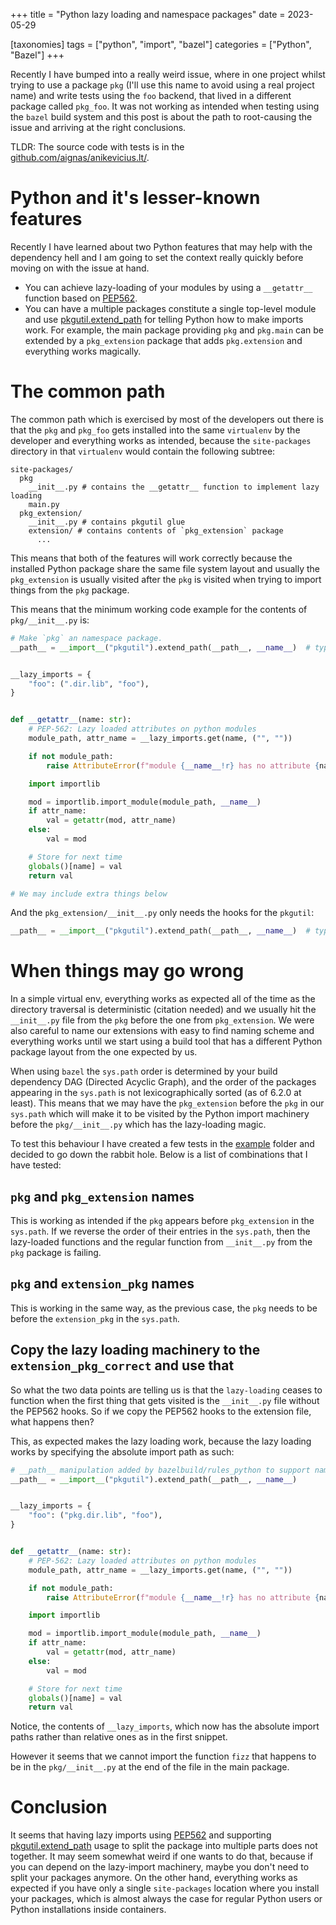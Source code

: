 +++
title = "Python lazy loading and namespace packages"
date = 2023-05-29

[taxonomies]
tags = ["python", "import", "bazel"]
categories = ["Python", "Bazel"]
+++

Recently I have bumped into a really weird issue, where in one project whilst
trying to use a package `pkg` (I'll use this name to avoid using a real project
name) and write tests using the `foo` backend, that lived in a different
package called `pkg_foo`. It was not working as intended when testing using the
`bazel` build system and this post is about the path to root-causing the issue
and arriving at the right conclusions.

TLDR: The source code with tests is in the [github.com/aignas/anikevicius.lt/][example].

<!-- more -->

# Python and it's lesser-known features

Recently I have learned about two Python features that may help with the dependency hell and I am going to set the context really quickly before moving on with the issue at hand.

* You can achieve lazy-loading of your modules by using a `__getattr__`
  function based on [PEP562].
* You can have a multiple packages constitute a single top-level module and use
  [pkgutil.extend_path] for telling Python how to make imports work. For
  example, the main package providing `pkg` and `pkg.main` can be extended by
  a `pkg_extension` package that adds `pkg.extension` and everything works
  magically.

# The common path

The common path which is exercised by most of the developers out there is that
the `pkg` and `pkg_foo` gets installed into the same `virtualenv` by the developer
and everything works as intended, because the `site-packages` directory in that `virtualenv`
would contain the following subtree:
```
site-packages/
  pkg
    __init__.py # contains the __getattr__ function to implement lazy loading
    main.py
  pkg_extension/
    __init__.py # contains pkgutil glue
    extension/ # contains contents of `pkg_extension` package
      ...
```

This means that both of the features will work correctly because the installed
Python package share the same file system layout and usually the
`pkg_extension` is usually visited after the `pkg` is visited when trying to
import things from the `pkg` package.

This means that the minimum working code example for the contents of `pkg/__init__.py` is:
```python
# Make `pkg` an namespace package.
__path__ = __import__("pkgutil").extend_path(__path__, __name__)  # type: ignore


__lazy_imports = {
    "foo": (".dir.lib", "foo"),
}


def __getattr__(name: str):
    # PEP-562: Lazy loaded attributes on python modules
    module_path, attr_name = __lazy_imports.get(name, ("", ""))

    if not module_path:
        raise AttributeError(f"module {__name__!r} has no attribute {name!r}")

    import importlib

    mod = importlib.import_module(module_path, __name__)
    if attr_name:
        val = getattr(mod, attr_name)
    else:
        val = mod

    # Store for next time
    globals()[name] = val
    return val

# We may include extra things below
```

And the `pkg_extension/__init__.py` only needs the hooks for the `pkgutil`:
```python
__path__ = __import__("pkgutil").extend_path(__path__, __name__)  # type: ignore
```

# When things may go wrong

In a simple virtual env, everything works as expected all of the time as the
directory traversal is deterministic (citation needed) and we usually hit the
`__init__.py` file from the `pkg` before the one from `pkg_extension`.
We were also careful to name our extensions with easy to find naming scheme and
everything works until we start using a build tool that has a different Python
package layout from the one expected by us.

When using `bazel` the `sys.path` order is determined by your build dependency
DAG (Directed Acyclic Graph), and the order of the packages appearing in the
`sys.path` is not lexicographically sorted (as of 6.2.0 at least). This means
that we may have the `pkg_extension` before the `pkg` in our `sys.path` which
will make it to be visited by the Python import machinery before the
`pkg/__init__.py` which has the lazy-loading magic.

To test this behaviour I have created a few tests in the [example] folder and
decided to go down the rabbit hole. Below is a list of combinations that I
have tested:

## `pkg` and `pkg_extension` names

This is working as intended if the `pkg` appears before `pkg_extension` in the `sys.path`.
If we reverse the order of their entries in the `sys.path`, then the lazy-loaded functions
and the regular function from `__init__.py` from the `pkg` package is failing.

## `pkg` and `extension_pkg` names

This is working in the same way, as the previous case, the `pkg` needs to be
before the `extension_pkg` in the `sys.path`.

## Copy the lazy loading machinery to the `extension_pkg_correct` and use that

So what the two data points are telling us is that the `lazy-loading` ceases to function
when the first thing that gets visited is the `__init__.py` file without the PEP562 hooks.
So if we copy the PEP562 hooks to the extension file, what happens then?

This, as expected makes the lazy loading work, because the lazy loading works by specifying the absolute import path as such:
```python
# __path__ manipulation added by bazelbuild/rules_python to support namespace pkgs.
__path__ = __import__("pkgutil").extend_path(__path__, __name__)


__lazy_imports = {
    "foo": ("pkg.dir.lib", "foo"),
}


def __getattr__(name: str):
    # PEP-562: Lazy loaded attributes on python modules
    module_path, attr_name = __lazy_imports.get(name, ("", ""))

    if not module_path:
        raise AttributeError(f"module {__name__!r} has no attribute {name!r}")

    import importlib

    mod = importlib.import_module(module_path, __name__)
    if attr_name:
        val = getattr(mod, attr_name)
    else:
        val = mod

    # Store for next time
    globals()[name] = val
    return val
```

Notice, the contents of `__lazy_imports`, which now has the absolute import
paths rather than relative ones as in the first snippet.

However it seems that we cannot import the function `fizz` that happens to be
in the `pkg/__init__.py` at the end of the file in the main package.

# Conclusion

It seems that having lazy imports using [PEP562] and supporting
[pkgutil.extend_path] usage to split the package into multiple parts does not
together. It may seem somewhat weird if one wants to do that, because if you
can depend on the lazy-import machinery, maybe you don't need to split your
packages anymore. On the other hand, everything works as expected if you have
only a single `site-packages` location where you install your packages, which
is almost always the case for regular Python users or Python installations
inside containers.

[example]: https://github.com/aignas/anikevicius.lt/tree/master/content/blog/python_lazy_loading_and_namespace_pkgs/src
[PEP562]: https://peps.python.org/pep-0562/
[pkgutil.extend_path]: https://docs.python.org/3/library/pkgutil.html#pkgutil.extend_path
